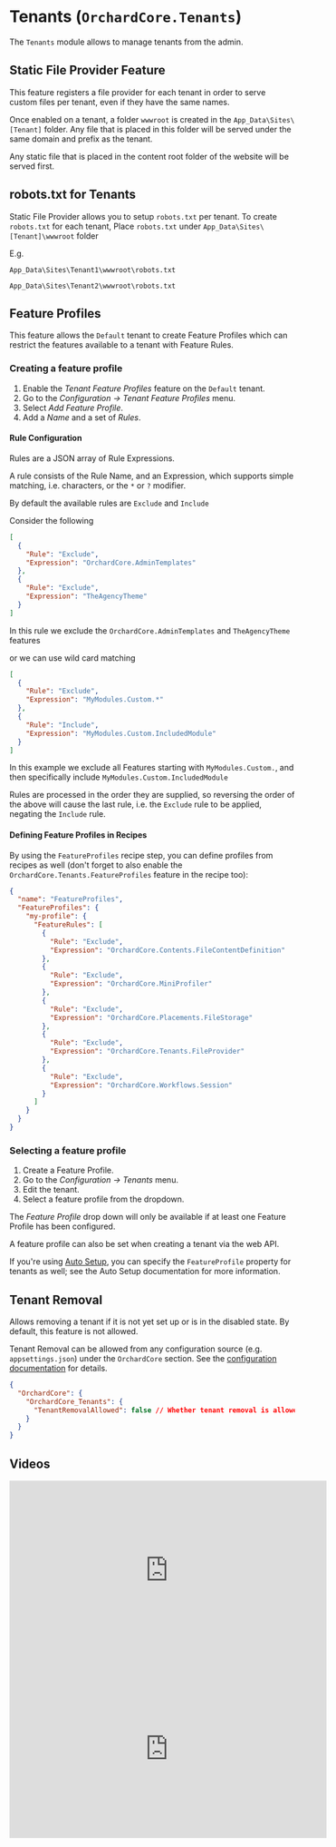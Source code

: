 # Tenants (`OrchardCore.Tenants`)

The `Tenants` module allows to manage tenants from the admin.

## Static File Provider Feature

This feature registers a file provider for each tenant in order to serve custom files per tenant, even if they have the same names.

Once enabled on a tenant, a folder `wwwroot` is created in the `App_Data\Sites\[Tenant]` folder. Any file that is placed in this folder will be served under the same domain and prefix as the tenant.

Any static file that is placed in the content root folder of the website will be served
first.

## robots.txt for Tenants

Static File Provider allows you to setup `robots.txt` per tenant.
To create `robots.txt` for each tenant, Place `robots.txt` under `App_Data\Sites\[Tenant]\wwwroot` folder

E.g.

`App_Data\Sites\Tenant1\wwwroot\robots.txt`

`App_Data\Sites\Tenant2\wwwroot\robots.txt`

## Feature Profiles

This feature allows the `Default` tenant to create Feature Profiles which can restrict the features available to a tenant with Feature Rules.

### Creating a feature profile

1. Enable the _Tenant Feature Profiles_ feature on the `Default` tenant.
2. Go to the _Configuration -> Tenant Feature Profiles_ menu.
3. Select _Add Feature Profile_.
4. Add a _Name_ and a set of _Rules_.

#### Rule Configuration

Rules are a JSON array of Rule Expressions.

A rule consists of the Rule Name, and an Expression, which supports simple matching, i.e. characters, or the `*` or `?` modifier.

By default the available rules are `Exclude` and `Include`

Consider the following

``` json
[
  {
    "Rule": "Exclude",
    "Expression": "OrchardCore.AdminTemplates"
  },
  {
    "Rule": "Exclude",
    "Expression": "TheAgencyTheme"
  }
]
```

In this rule we exclude the `OrchardCore.AdminTemplates` and `TheAgencyTheme` features

or we can use wild card matching

``` json
[
  {
    "Rule": "Exclude",
    "Expression": "MyModules.Custom.*"
  },
  {
    "Rule": "Include",
    "Expression": "MyModules.Custom.IncludedModule"
  }
]
```

In this example we exclude all Features starting with `MyModules.Custom.`, and then specifically include `MyModules.Custom.IncludedModule`

Rules are processed in the order they are supplied, so reversing the order of the above will cause the last rule, i.e. the `Exclude` rule to be applied, negating the `Include` rule.

#### Defining Feature Profiles in Recipes

By using the `FeatureProfiles` recipe step, you can define profiles from recipes as well (don't forget to also enable the `OrchardCore.Tenants.FeatureProfiles` feature in the recipe too):

```json
{
  "name": "FeatureProfiles",
  "FeatureProfiles": {
    "my-profile": {
      "FeatureRules": [
        {
          "Rule": "Exclude",
          "Expression": "OrchardCore.Contents.FileContentDefinition"
        },
        {
          "Rule": "Exclude",
          "Expression": "OrchardCore.MiniProfiler"
        },
        {
          "Rule": "Exclude",
          "Expression": "OrchardCore.Placements.FileStorage"
        },
        {
          "Rule": "Exclude",
          "Expression": "OrchardCore.Tenants.FileProvider"
        },
        {
          "Rule": "Exclude",
          "Expression": "OrchardCore.Workflows.Session"
        }
      ]
    }
  }
}
```

### Selecting a feature profile

1. Create a Feature Profile.
2. Go to the _Configuration -> Tenants_ menu.
3. Edit the tenant.
4. Select a feature profile from the dropdown.

The _Feature Profile_ drop down will only be available if at least one Feature Profile has been configured.

A feature profile can also be set when creating a tenant via the web API.

If you're using [Auto Setup](../AutoSetup/README.md), you can specify the `FeatureProfile` property for tenants as well; see the Auto Setup documentation for more information.

## Tenant Removal

Allows removing a tenant if it is not yet set up or is in the disabled state. By default, this feature is not allowed.

Tenant Removal can be allowed from any configuration source (e.g. `appsettings.json`) under the `OrchardCore` section. See the [configuration documentation](../../core/Configuration/README.md) for details.

```json
{
  "OrchardCore": {
    "OrchardCore_Tenants": {
      "TenantRemovalAllowed": false // Whether tenant removal is allowed or not. Default is false.
    }
  }
}
```

## Videos

<iframe width="560" height="315" src="https://www.youtube-nocookie.com/embed/aQAjTG2ma64" frameborder="0" allow="accelerometer; autoplay; encrypted-media; gyroscope; picture-in-picture" allowfullscreen></iframe>

<iframe width="560" height="315" src="https://www.youtube-nocookie.com/embed/2nKvyP6lRWM" frameborder="0" allow="accelerometer; autoplay; encrypted-media; gyroscope; picture-in-picture" allowfullscreen></iframe>
